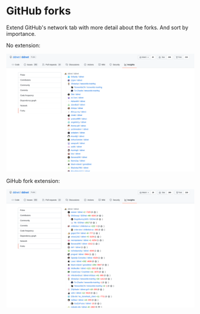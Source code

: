 # GitHub forks

Extend GitHub's network tab with more detail about the forks. And sort by importance.

No extension:

![extension off](images/off.png)

GiHub fork extension:

![extension on](images/on.png)
